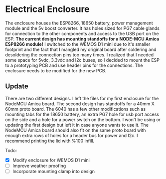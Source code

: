 # Electrical Enclosure

The enclosure houses the ESP8266, 18650 battery, power management module and the 5v boost converter. It has holes sized for PG7 cable glands for connection to the other components and access to the USB port on the ESP. __The current design has mounting standoffs for a NODE-MCU Amica ESP8266 module!__ I switched to the WEMOS D1 mini due to it's smaller footprint and the fact that I mangled my original board after soldering and desoldering the connection pins too many times. I realized that I needed some space for 5vdc, 3.3vdc and I2c buses, so I decided to mount the ESP to a prototyping PCB and use header pins for the connections. The enclosure needs to be modified for the new PCB.

## Update
There are two different designs. I left the files for my first enclosure for the NodeMCU Amica board. The second design has standoffs for a 40mm X 60mm proto board. The 6040 has a few other modifications such as mounting tabs for the 18650 battery, an extra PG7 hole for usb port access on the side and a hole for a power switch on the bottom. I won't be using or updating the first design but left it in case anyone wants to use it. The NodeMCU Amica board should also fit on the same proto board with enough extra rows of holes for a header bus for power and I2c. I recommend printing the lid with %100 infill.

Todo:
- [x] Modify enclosure for WEMOS D1 mini
- [ ] Improve weather proofing
- [ ] Incorporate mounting clamp into design

